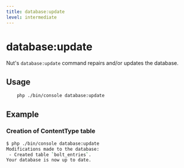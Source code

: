 ```yaml
---
title: database:update
level: intermediate
---
```

database:update
===============

Nut's `database:update` command repairs and/or updates the database.

## Usage

```bash
    php ./bin/console database:update
```


## Example

### Creation of ContentType table

```bash
$ php ./bin/console database:update
Modifications made to the database:
 - Created table `bolt_entries`.
Your database is now up to date.

```
